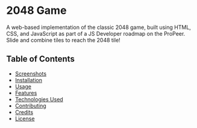 # 2048 Game
A web-based implementation of the classic 2048 game, built using HTML, CSS, and JavaScript as part of a JS Developer roadmap on the ProPeer. Slide and combine tiles to reach the 2048 tile!

## Table of Contents

- [Screenshots](#screenshots)
- [Installation](#installation)
- [Usage](#usage)
- [Features](#features)
- [Technologies Used](#technologies-used)
- [Contributing](#contributing)
- [Credits](#credits)
- [License](#license)
<!--
## Screenshots

![GameUI](gameUI.png)


## Installation

To set up this project locally, follow these steps:
1. Clone the repository:   
  ```
  git clone https://github.com/anandyelloju/2048-webgame.git
  ```
2. Navigate to the project directory:
  ```
  cd 2048-webgame
  ```
3. Open the '**index.html**' file in your web browser to view the portfolio.

## Usage

- Use the arrow keys on your keyboard to move the tiles.
- Combine tiles with the same number to create larger numbered tiles.
- Try to reach the 2048 tile to win the game.

## Features

- Play the classic 2048 game in your browser.
- Score tracking and Reset button to restart the game.
- Responsive design for various screen sizes, Smooth animations, and transitions

## Technologies Used

- **HTML:** Markup language for creating web pages.
- **CSS:** Stylesheet language for designing web pages.
- **Javascript:** Scripting language for make web pages interactive.

[![My Skills](https://skillicons.dev/icons?i=html,css,javascript,,vscode,github)](https://skillicons.dev)

## Contributing

Contributions are always welcome! - If you have suggestions or improvements.

## Credits

- Inspired by the original 2048 game by Gabriele Cirulli.
- Developed as part of a Propeer course with guidance from ChatGPT.

## License

This project is licensed under the [MIT License](https://choosealicense.com/licenses/mit/) - see the [LICENSE](https://github.com/anandyelloju/2048-webgame/blob/main/LICENSE) file for details.
-->
